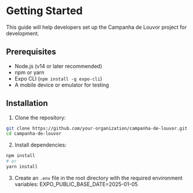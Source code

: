 # Getting Started

This guide will help developers set up the Campanha de Louvor project for development.

## Prerequisites

- Node.js (v14 or later recommended)
- npm or yarn
- Expo CLI (`npm install -g expo-cli`)
- A mobile device or emulator for testing

## Installation

1. Clone the repository:
```bash
git clone https://github.com/your-organization/campanha-de-louvor.git
cd campanha-de-louvor
```

2. Install dependencies:
```bash
npm install
# or
yarn install
```

3. Create an `.env` file in the root directory with the required environment variables: 
EXPO_PUBLIC_BASE_DATE=2025-01-05